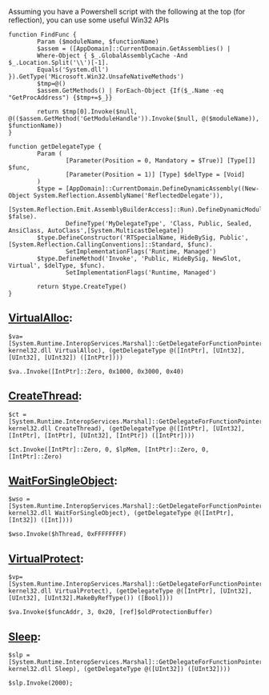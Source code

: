 Assuming you have a Powershell script with the following at the top (for reflection), you can use some useful Win32 APIs

```
function FindFunc {
    	Param ($moduleName, $functionName)
    	$assem = ([AppDomain]::CurrentDomain.GetAssemblies() |
    	Where-Object { $_.GlobalAssemblyCache -And $_.Location.Split('\\')[-1].
    	Equals('System.dll') }).GetType('Microsoft.Win32.UnsafeNativeMethods')
    	$tmp=@()
    	$assem.GetMethods() | ForEach-Object {If($_.Name -eq "GetProcAddress") {$tmp+=$_}}

    	return $tmp[0].Invoke($null, @(($assem.GetMethod('GetModuleHandle')).Invoke($null, @($moduleName)), $functionName))
}

function getDelegateType {
    	Param (
            	[Parameter(Position = 0, Mandatory = $True)] [Type[]] $func,
            	[Parameter(Position = 1)] [Type] $delType = [Void]
    	)
    	$type = [AppDomain]::CurrentDomain.DefineDynamicAssembly((New-Object System.Reflection.AssemblyName('ReflectedDelegate')),
            	[System.Reflection.Emit.AssemblyBuilderAccess]::Run).DefineDynamicModule('InMemoryModule', $false).
            	DefineType('MyDelegateType', 'Class, Public, Sealed, AnsiClass, AutoClass',[System.MulticastDelegate])
    	$type.DefineConstructor('RTSpecialName, HideBySig, Public', [System.Reflection.CallingConventions]::Standard, $func).
            	SetImplementationFlags('Runtime, Managed')
    	$type.DefineMethod('Invoke', 'Public, HideBySig, NewSlot, Virtual', $delType, $func).
            	SetImplementationFlags('Runtime, Managed')

    	return $type.CreateType()
}
```

## [VirtualAlloc](https://docs.microsoft.com/en-us/windows/win32/api/memoryapi/nf-memoryapi-virtualalloc):

```
$va=[System.Runtime.InteropServices.Marshal]::GetDelegateForFunctionPointer((LookupFunc kernel32.dll VirtualAlloc), (getDelegateType @([IntPtr], [UInt32], [UInt32], [UInt32]) ([IntPtr])))
```

```
$va..Invoke([IntPtr]::Zero, 0x1000, 0x3000, 0x40)
```

## [CreateThread](https://docs.microsoft.com/en-us/windows/win32/api/processthreadsapi/nf-processthreadsapi-createthread):

```
$ct = [System.Runtime.InteropServices.Marshal]::GetDelegateForFunctionPointer((LookupFunc kernel32.dll CreateThread), (getDelegateType @([IntPtr], [UInt32], [IntPtr], [IntPtr], [UInt32], [IntPtr]) ([IntPtr])))
```

```
$ct.Invoke([IntPtr]::Zero, 0, $lpMem, [IntPtr]::Zero, 0, [IntPtr]::Zero)
```

## [WaitForSingleObject](https://docs.microsoft.com/en-us/windows/win32/api/synchapi/nf-synchapi-waitforsingleobject):

```
$wso = [System.Runtime.InteropServices.Marshal]::GetDelegateForFunctionPointer((LookupFunc kernel32.dll WaitForSingleObject), (getDelegateType @([IntPtr], [Int32]) ([Int])))
```

```
$wso.Invoke($hThread, 0xFFFFFFFF)
```

## [VirtualProtect](https://docs.microsoft.com/en-us/windows/win32/api/memoryapi/nf-memoryapi-virtualprotect):

```
$vp=[System.Runtime.InteropServices.Marshal]::GetDelegateForFunctionPointer((FindFunc kernel32.dll VirtualProtect), (getDelegateType @([IntPtr], [UInt32], [UInt32], [UInt32].MakeByRefType()) ([Bool])))
```

```
$va.Invoke($funcAddr, 3, 0x20, [ref]$oldProtectionBuffer)
```

## [Sleep](https://docs.microsoft.com/en-us/windows/win32/api/synchapi/nf-synchapi-sleep):

```
$slp = [System.Runtime.InteropServices.Marshal]::GetDelegateForFunctionPointer((FindFunc kernel32.dll Sleep), (getDelegateType @([UInt32]) ([UInt32])))
```

```
$slp.Invoke(2000);
```
